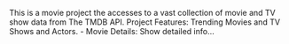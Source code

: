 This is a movie project the accesses to a vast collection of movie and TV show data from The TMDB API. Project Features: Trending Movies and TV Shows and Actors. - Movie Details: Show detailed info…
